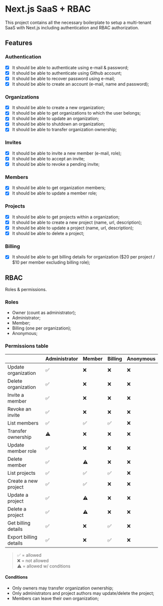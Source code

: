 # Next.js SaaS + RBAC

This project contains all the necessary boilerplate to setup a multi-tenant SaaS with Next.js including authentication and RBAC authorization.

## Features

### Authentication

- [x]  It should be able to authenticate using e-mail & password;
- [x]  It should be able to authenticate using Github account;
- [x]  It should be able to recover password using e-mail;
- [x]  It should be able to create an account (e-mail, name and password);

### Organizations

- [x]  It should be able to create a new organization;
- [x]  It should be able to get organizations to which the user belongs;
- [x]  It should be able to update an organization;
- [x]  It should be able to shutdown an organization;
- [x]  It should be able to transfer organization ownership;

### Invites

- [x]  It should be able to invite a new member (e-mail, role);
- [x]  It should be able to accept an invite;
- [x]  It should be able to revoke a pending invite;

### Members

- [x]  It should be able to get organization members;
- [x]  It should be able to update a member role;

### Projects

- [x]  It should be able to get projects within a organization;
- [x]  It should be able to create a new project (name, url, description);
- [x]  It should be able to update a project (name, url, description);
- [x]  It should be able to delete a project;

### Billing

- [x]  It should be able to get billing details for organization ($20 per project / $10 per member excluding billing role);

## RBAC

Roles & permissions.

### Roles

- Owner (count as administrator);
- Administrator;
- Member;
- Billing (one per organization);
- Anonymous;

### Permissions table

|                          | Administrator | Member | Billing | Anonymous |
| ------------------------ | ------------- | ------ | ------- | --------- |
| Update organization      | ✅            | ❌     | ❌      | ❌        |
| Delete organization      | ✅            | ❌     | ❌      | ❌        |
| Invite a member          | ✅            | ❌     | ❌      | ❌        |
| Revoke an invite         | ✅            | ❌     | ❌      | ❌        |
| List members             | ✅            | ✅     | ✅      | ❌        |
| Transfer ownership       | ⚠️            | ❌     | ❌      | ❌        |
| Update member role       | ✅            | ❌     | ❌      | ❌        |
| Delete member            | ✅            | ⚠️     | ❌      | ❌        |
| List projects            | ✅            | ✅     | ✅      | ❌        |
| Create a new project     | ✅            | ✅     | ❌      | ❌        |
| Update a project         | ✅            | ⚠️     | ❌      | ❌        |
| Delete a project         | ✅            | ⚠️     | ❌      | ❌        |
| Get billing details      | ✅            | ❌     | ✅      | ❌        |
| Export billing details   | ✅            | ❌     | ✅      | ❌        |

> ✅ = allowed  
> ❌ = not allowed  
> ⚠️ = allowed w/ conditions

#### Conditions

- Only owners may transfer organization ownership;
- Only administrators and project authors may update/delete the project;
- Members can leave their own organization;